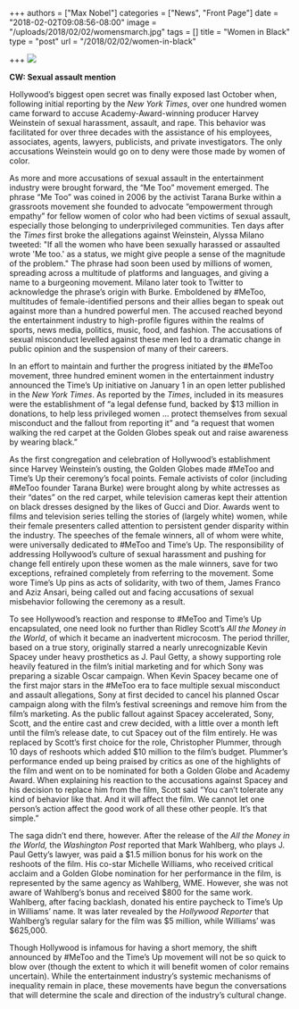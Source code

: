 +++
authors = ["Max Nobel"]
categories = ["News", "Front Page"]
date = "2018-02-02T09:08:56-08:00"
image = "/uploads/2018/02/02/womensmarch.jpg"
tags = []
title = "Women in Black"
type = "post"
url = "/2018/02/02/women-in-black"

+++
![](/uploads/2018/02/02/womensmarch.jpg)

**CW: Sexual assault mention**

Hollywood’s biggest open secret was finally exposed last October when, following initial reporting by the _New York Times_, over one hundred women came forward to accuse Academy-Award-winning producer Harvey Weinstein of sexual harassment, assault, and rape. This behavior was facilitated for over three decades with the assistance of his employees, associates, agents, lawyers, publicists, and private investigators. The only accusations Weinstein would go on to deny were those made by women of color.

As more and more accusations of sexual assault in the entertainment industry were brought forward, the “Me Too” movement emerged. The phrase “Me Too” was coined in 2006 by the activist Tarana Burke within a grassroots movement she founded to advocate “empowerment through empathy” for fellow women of color who had been victims of sexual assault, especially those belonging to underprivileged communities. Ten days after the _Times_ first broke the allegations against Weinstein, Alyssa Milano tweeted: "If all the women who have been sexually harassed or assaulted wrote 'Me too.' as a status, we might give people a sense of the magnitude of the problem." The phrase had soon been used by millions of women, spreading across a multitude of platforms and languages, and giving a name to a burgeoning movement. Milano later took to Twitter to acknowledge the phrase’s origin with Burke. Emboldened by #MeToo, multitudes of female-identified persons and their allies began to speak out against more than a hundred powerful men. The accused reached beyond the entertainment industry to high-profile figures within the realms of sports, news media, politics, music, food, and fashion. The accusations of sexual misconduct levelled against these men led to a dramatic change in public opinion and the suspension of many of their careers.

In an effort to maintain and further the progress initiated by the #MeToo movement, three hundred eminent women in the entertainment industry announced the Time’s Up initiative on January 1 in an open letter published in the _New York Times_. As reported by the _Times_, included in its measures were the establishment of “a legal defense fund, backed by $13 million in donations, to help less privileged women … protect themselves from sexual misconduct and the fallout from reporting it” and “a request that women walking the red carpet at the Golden Globes speak out and raise awareness by wearing black.”

As the first congregation and celebration of Hollywood’s establishment since Harvey Weinstein’s ousting, the Golden Globes made #MeToo and Time’s Up their ceremony’s focal points. Female activists of color (including #MeToo founder Tarana Burke) were brought along by white actresses as their “dates” on the red carpet, while television cameras kept their attention on black dresses designed by the likes of Gucci and Dior. Awards went to films and television series telling the stories of (largely white) women, while their female presenters called attention to persistent gender disparity within the industry. The speeches of the female winners, all of whom were white, were universally dedicated to #MeToo and Time’s Up. The responsibility of addressing Hollywood’s culture of sexual harassment and pushing for change fell entirely upon these women as the male winners, save for two exceptions, refrained completely from referring to the movement. Some wore Time’s Up pins as acts of solidarity, with two of them, James Franco and Aziz Ansari, being called out and facing accusations of sexual misbehavior following the ceremony as a result.

To see Hollywood’s reaction and response to #MeToo and Time’s Up encapsulated, one need look no further than Ridley Scott’s _All the Money in the World_, of which it became an inadvertent microcosm. The period thriller, based on a true story, originally starred a nearly unrecognizable Kevin Spacey under heavy prosthetics as J. Paul Getty, a showy supporting role heavily featured in the film’s initial marketing and for which Sony was preparing a sizable Oscar campaign. When Kevin Spacey became one of the first major stars in the #MeToo era to face multiple sexual misconduct and assault allegations, Sony at first decided to cancel his planned Oscar campaign along with the film’s festival screenings and remove him from the film’s marketing. As the public fallout against Spacey accelerated, Sony, Scott, and the entire cast and crew decided, with a little over a month left until the film’s release date, to cut Spacey out of the film entirely. He was replaced by Scott’s first choice for the role, Christopher Plummer, through 10 days of reshoots which added $10 million to the film’s budget. Plummer’s performance ended up being praised by critics as one of the highlights of the film and went on to be nominated for both a Golden Globe and Academy Award. When explaining his reaction to the accusations against Spacey and his decision to replace him from the film, Scott said “You can’t tolerate any kind of behavior like that. And it will affect the film. We cannot let one person’s action affect the good work of all these other people. It’s that simple.”

The saga didn’t end there, however. After the release of the _All the Money in the World,_ the _Washington Post_ reported that Mark Wahlberg, who plays J. Paul Getty’s lawyer, was paid a $1.5 million bonus for his work on the reshoots of the film. His co-star Michelle Williams, who received critical acclaim and a Golden Globe nomination for her performance in the film, is represented by the same agency as Wahlberg, WME. However, she was not aware of Wahlberg’s bonus and received $800 for the same work. Wahlberg, after facing backlash, donated his entire paycheck to Time’s Up in Williams’ name. It was later revealed by the _Hollywood Reporter_ that Wahlberg’s regular salary for the film was $5 million, while Williams’ was $625,000.

Though Hollywood is infamous for having a short memory, the shift announced by #MeToo and the Time’s Up movement will not be so quick to blow over (though the extent to which it will benefit women of color remains uncertain). While the entertainment industry’s systemic mechanisms of inequality remain in place, these movements have begun the conversations that will determine the scale and direction of the industry’s cultural change.